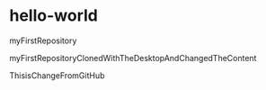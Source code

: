 # hello-world
myFirstRepository


myFirstRepositoryClonedWithTheDesktopAndChangedTheContent

ThisisChangeFromGitHub


